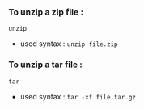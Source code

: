 ### To unzip a zip file : 

```unzip```

- used syntax : ```unzip file.zip```

### To unzip a tar file :

```tar```

- used syntax : ```tar -xf file.tar.gz```
